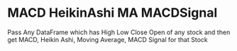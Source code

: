 # MACD HeikinAshi MA MACDSignal

Pass Any DataFrame which has High Low Close Open of any stock and then get MACD, Heikin Ashi, Moving Average, MACD Signal for that Stock

